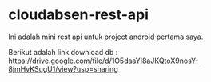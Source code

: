 # cloudabsen-rest-api
Ini adalah mini rest api untuk project android pertama saya.

Berikut adalah link download db : https://drive.google.com/file/d/1O5daaYI8aJKQtoX9nosY-8jmHvKSugU1/view?usp=sharing
